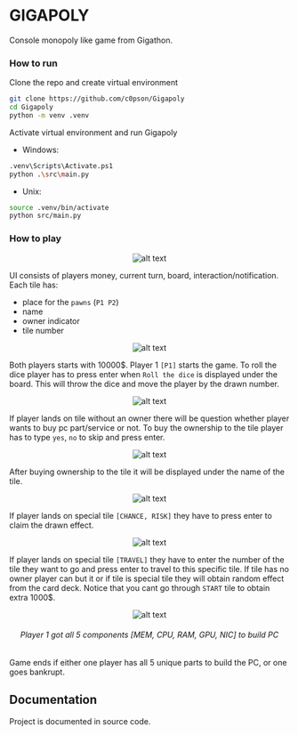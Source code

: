 # GIGAPOLY

Console monopoly like game from Gigathon.

### How to run

Clone the repo and create virtual environment

```bash
git clone https://github.com/c0pson/Gigapoly
cd Gigapoly
python -m venv .venv
```

Activate virtual environment and run Gigapoly

- Windows:

```bash
.venv\Scripts\Activate.ps1
python .\src\main.py
```

- Unix:

```bash
source .venv/bin/activate
python src/main.py
```

### How to play

<center>

![alt text](docs/gigapoly_instruction.png)

</center>

UI consists of players money, current turn, board, interaction/notification.
Each tile has:
 - place for the `pawns` (`P1 P2`)
 - name
 - owner indicator
 - tile number

<center>

![alt text](docs/{78AB5458-C049-4C70-99C8-4B77E29CDF9A}.png)

</center>

Both players starts with 10000$. Player 1 `[P1]` starts the game. To roll the dice player has to press enter when `Roll the dice` is displayed under the board. This will throw the dice and move the player by the drawn number.

<center>

![alt text](docs/{926D047F-9164-4579-B72C-A87E58D81D84}.png)

</center>

If player lands on tile without an owner there will be question whether player wants to buy pc part/service or not. To buy the ownership to the tile player has to type `yes`, `no` to skip and press enter. 

<center>

![alt text](docs/{5FF41989-0FFE-4F14-B875-60D658101883}.png)

</center>

After buying ownership to the tile it will be displayed under the name of the tile.

<center>

![alt text](docs/{1E15DB6D-4EF6-4657-BA81-9F8F4B2103E2}.png)

</center>

If player lands on special tile `[CHANCE, RISK]` they have to press enter to claim the drawn effect.

<center>

![alt text](docs/{79C296BB-A72D-4A06-B17F-6BF50128CB95}.png)

</center>

If player lands on special tile `[TRAVEL]` they have to enter the number of the tile they want to go and press enter to travel to this specific tile. If tile has no owner player can but it or if tile is special tile they will obtain random effect from the card deck. Notice that you cant go through `START` tile to obtain extra 1000$.

<center>

![alt text](docs/{32A24863-8BA4-4A11-9A06-3BEA88F9EF1C}.png)

###### Player 1 got all 5 components [MEM, CPU, RAM, GPU, NIC] to build PC

</center>

Game ends if either one player has all 5 unique parts to build the PC, or one goes bankrupt.

## Documentation

Project is documented in source code.
